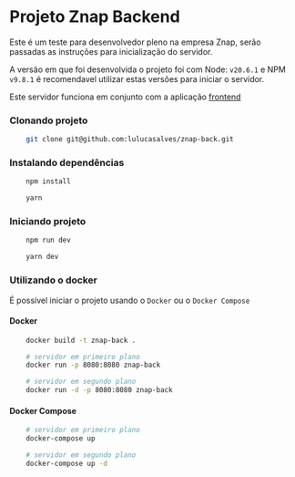
# Projeto Znap Backend

Este é um teste para desenvolvedor pleno na empresa Znap, serão passadas as instruções para inicialização do servidor.

A versão em que foi desenvolvida o projeto foi com  Node: `v20.6.1` e NPM `v9.8.1` é recomendavel utilizar estas versões para iniciar o servidor.

Este servidor funciona em conjunto com a aplicação [frontend](https://github.com/lulucasalves/znap-front)

### Clonando projeto
```bash
    git clone git@github.com:lulucasalves/znap-back.git
```

### Instalando dependências
```bash
    npm install
```
```bash
    yarn
```

### Iniciando projeto
```bash
    npm run dev
```
```bash
    yarn dev
```

### Utilizando o docker
É possível iniciar o projeto usando o `Docker` ou o `Docker Compose`

#### Docker
```bash
    docker build -t znap-back .

    # servidor em primeiro plano
    docker run -p 8080:8080 znap-back

    # servidor em segundo plano
    docker run -d -p 8080:8080 znap-back
```

#### Docker Compose
```bash
    # servidor em primeiro plano
    docker-compose up

    # servidor em segundo plano
    docker-compose up -d
```